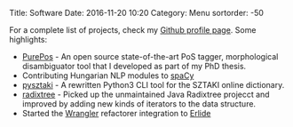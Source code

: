 Title: Software
Date: 2016-11-20 10:20
Category: Menu
sortorder: -50

For a complete list of projects, check my [Github profile page](https://github.com/oroszgy). Some highlights:

* [PurePos](https://github.com/ppke-nlpg/purepos) - An open source state-of-the-art PoS tagger, morphological disambiguator tool that I developed as part of my PhD thesis.
* Contributing Hungarian NLP modules to [spaCy](https://github.com/explosion/spaCy)
* [pysztaki](https://github.com/oroszgy/pysztaki) - A rewritten Python3 CLI tool for the SZTAKI online dictionary.
* [radixtree](https://github.com/oroszgy/radixtree) - Picked up the unmaintained Java Radixtree projecct and improved by adding new kinds of iterators to the data structure.
* Started the [Wrangler](https://github.com/RefactoringTools/wrangler) refactorer integration to [Erlide](https://github.com/erlang/erlide_eclipse)
